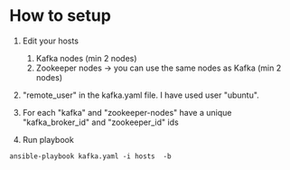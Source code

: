 # How to setup
1. Edit your hosts
   1. Kafka nodes  (min 2 nodes)
   2. Zookeeper nodes -> you can use the same nodes as Kafka (min 2 nodes)

2. "remote_user" in the kafka.yaml file. I have used user "ubuntu". 

3. For each "kafka" and "zookeeper-nodes" have a unique "kafka_broker_id" and "zookeeper_id" ids

4. Run playbook
```shell
ansible-playbook kafka.yaml -i hosts  -b
```

